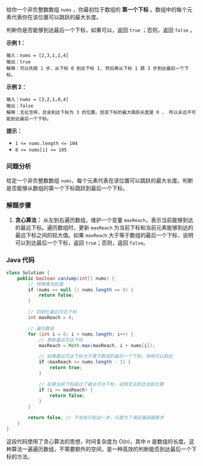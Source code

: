 给你一个非负整数数组 `nums` ，你最初位于数组的 **第一个下标** 。数组中的每个元素代表你在该位置可以跳跃的最大长度。

判断你是否能够到达最后一个下标，如果可以，返回 `true` ；否则，返回 `false` 。

 

**示例 1：**

```
输入：nums = [2,3,1,1,4]
输出：true
解释：可以先跳 1 步，从下标 0 到达下标 1, 然后再从下标 1 跳 3 步到达最后一个下标。
```

**示例 2：**

```
输入：nums = [3,2,1,0,4]
输出：false
解释：无论怎样，总会到达下标为 3 的位置。但该下标的最大跳跃长度是 0 ， 所以永远不可能到达最后一个下标。
```

 

**提示：**

- `1 <= nums.length <= 104`
- `0 <= nums[i] <= 105`





### 问题分析

给定一个非负整数数组 `nums`，每个元素代表在该位置可以跳跃的最大长度。判断是否能够从数组的第一个下标跳跃到最后一个下标。

### 解题步骤

1. **贪心算法：** 从左到右遍历数组，维护一个变量 `maxReach`，表示当前能够到达的最远下标。遍历数组时，更新 `maxReach` 为当前下标和当前元素能够到达的最远下标之间的较大值。如果 `maxReach` 大于等于数组的最后一个下标，说明可以到达最后一个下标，返回 `true`；否则，返回 `false`。

### Java 代码

```java
class Solution {
    public boolean canJump(int[] nums) {
        // 特殊情况处理
        if (nums == null || nums.length == 0) {
            return false;
        }

        // 初始化最远可达下标
        int maxReach = 0;

        // 遍历数组
        for (int i = 0; i < nums.length; i++) {
            // 更新最远可达下标
            maxReach = Math.max(maxReach, i + nums[i]);

            // 如果最远可达下标大于等于数组的最后一个下标，说明可以到达
            if (maxReach >= nums.length - 1) {
                return true;
            }

            // 如果当前下标超过了最远可达下标，说明无法到达当前位置
            if (i >= maxReach) {
                return false;
            }
        }

        return false; // 不会执行到这一步，只是为了满足编译器要求
    }
}
```

这段代码使用了贪心算法的思想，时间复杂度为 O(n)，其中 n 是数组的长度。这种算法一遍遍历数组，不需要额外的空间，是一种高效的判断能否到达最后一个下标的方法。